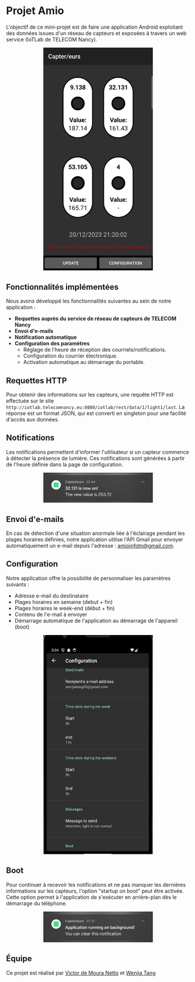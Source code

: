 # Projet Amio

L'objectif de ce mini-projet est de faire une application Android exploitant des données issues d'un réseau de capteurs et exposées à travers un web service (IoTLab de TELECOM Nancy).

<p align="center">
<img src="/img/home.jpg" alt="application" width="300"/>
</p>

## Fonctionnalités implémentées

Nous avons développé les fonctionnalités suivantes au sein de notre application :

- **Requettes auprès du service de réseau de capteurs de TELECOM Nancy**
- **Envoi d'e-mails**
- **Notification automatique**
- **Configuration des paramètres**
  - Réglage de l'heure de réception des courriels/notifications.
  - Configuration du courrier électronique.
  - Activation automatique au démarrage du portable.

## Requettes HTTP
Pour obtenir des informations sur les capteurs, une requête HTTP est effectuée sur le site `http://iotlab.telecomnancy.eu:8080/iotlab/rest/data/1/light1/last`. La réponse est un format JSON, qui est converti en singleton pour une facilité d'accès aux données.

## Notifications
Les notifications permettent d'informer l'utilisateur si un capteur commence à détecter la présence de lumière. Ces notifications sont générées à partir de l'heure définie dans la page de configuration.

<p align="center">
<img src="/img/sensor-on.jpg" alt="sensor" width="300"/>
</p>

## Envoi d'e-mails
En cas de détection d'une situation anormale liée à l'éclairage pendant les plages horaires définies, notre application utilise l'API Gmail pour envoyer automatiquement un e-mail depuis l'adresse : amioinfotn@gmail.com.

## Configuration
Notre application offre la possibilité de personnaliser les paramètres suivants :

- Adresse e-mail du destinataire
- Plages horaires en semaine (debut + fin)
- Plages horaires le week-end (début + fin)
- Contenu de l'e-mail à envoyer
- Démarrage automatique de l'application au démarrage de l'appareil (boot)

<p align="center">
<img src="/img/image_config.png" alt="configuration" width="300"/>
</p>

## Boot
Pour continuer à recevoir les notifications et ne pas manquer les dernières informations sur les capteurs, l'option "startup on boot" peut être activée. Cette option permet à l'application de s'exécuter en arrière-plan dès le démarrage du téléphone.

<p align="center">
<img src="/img/boot.jpg" alt="boot" width="300"/>
</p>

## Équipe 
Ce projet est réalisé par [Victor de Moura Netto](https://github.com/vicnetto) et [Wenjia Tang](https://github.com/sans-sucre)
